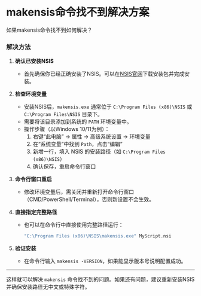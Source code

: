 # makensis命令找不到解决方案

如果makensis命令找不到如何解决？

### 解决方法

1. **确认已安装NSIS**
   - 首先确保你已经正确安装了NSIS。可以在[NSIS官网](https://nsis.sourceforge.io/Download)下载安装包并完成安装。

2. **检查环境变量**
   - 安装NSIS后，`makensis.exe` 通常位于 `C:\Program Files (x86)\NSIS` 或 `C:\Program Files\NSIS` 目录下。
   - 需要将该目录添加到系统的 `PATH` 环境变量中。
   - 操作步骤（以Windows 10/11为例）：
     1. 右键“此电脑” → 属性 → 高级系统设置 → 环境变量
     2. 在“系统变量”中找到 `Path`，点击“编辑”
     3. 新增一行，填入 NSIS 的安装路径（如 `C:\Program Files (x86)\NSIS`）
     4. 确认保存，重启命令行窗口

3. **命令行窗口重启**
   - 修改环境变量后，需关闭并重新打开命令行窗口（CMD/PowerShell/Terminal），否则新设置不会生效。

4. **直接指定完整路径**
   - 也可以在命令行中直接使用完整路径运行：
     ```sh
     "C:\Program Files (x86)\NSIS\makensis.exe" MyScript.nsi
     ```

5. **验证安装**
   - 在命令行输入 `makensis -VERSION`，如果能显示版本号说明配置成功。

---

这样就可以解决 `makensis` 命令找不到的问题。如果还有问题，建议重新安装NSIS并确保安装路径无中文或特殊字符。
